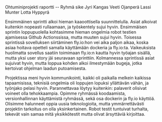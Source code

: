 

Ohtuminiprojekti raportti -- Ryhmä sike
Jyri Kangas
Veeti Ojanperä
Lassi Munter
Lotta Hyppyrä


Ensimmäinen sprintti alkoi hieman kaaoottisella suunnittelulla. Asiat alkoivat kuitenkin nopeasti rullaamaan, ja työskentely sujui hyvin. 
Ensimmäisen sprintin loppupuolella kohtasimme hieman ongelmia robot testien ajamisessa Github Actionssissa, mutta muuten sujui hyvin.
Toisessa sprintissä sovelluksen siirtäminen fly.io:hon vei aika paljon aikaa, koska asiaa hoitava opetteli samalla käyttämään dockeria ja fly.io:ta.
Vaikeuksista huolimatta sovellus saatiin toimimaan fly.io:n kautta hyvin työajan sisällä, mutta yksi user story jäi seuravaan sprinttiin.
Kolmannessa sprintissä asiat sujuivat hyvin, mutta loppua kohden alkoi ilmestymään bugeja, jotka kertoivat ohjelman laadun putoamisesta.

Projektissa meni hyvin kommunikointi, kaikki oli paikalla melkein kaikissa tapaamisissa, teknisiä ongelmia oli loppujen lopuksi yllättävän vähän, ja työnjako pelasi hyvin.
Parannettavaa löytyy kuitenkin: palaverit olisivat voineet olla tehokkaampia.
Opimme ryhmässä koodaamista, versionhallinnan käyttämistä ryhmässä, sekä osa dockerin ja fly.io käyttöä.
Olisimme halunneet oppia uusia teknologioita, mutta ymmärrettävästi projektin tarkoitus on olla yksinkertainen.
Robot testit tuntuivat turhalta, tekevät vain samaa mitä yksikkötestit mutta olivat ärsyttäviä kirjoittaa.
